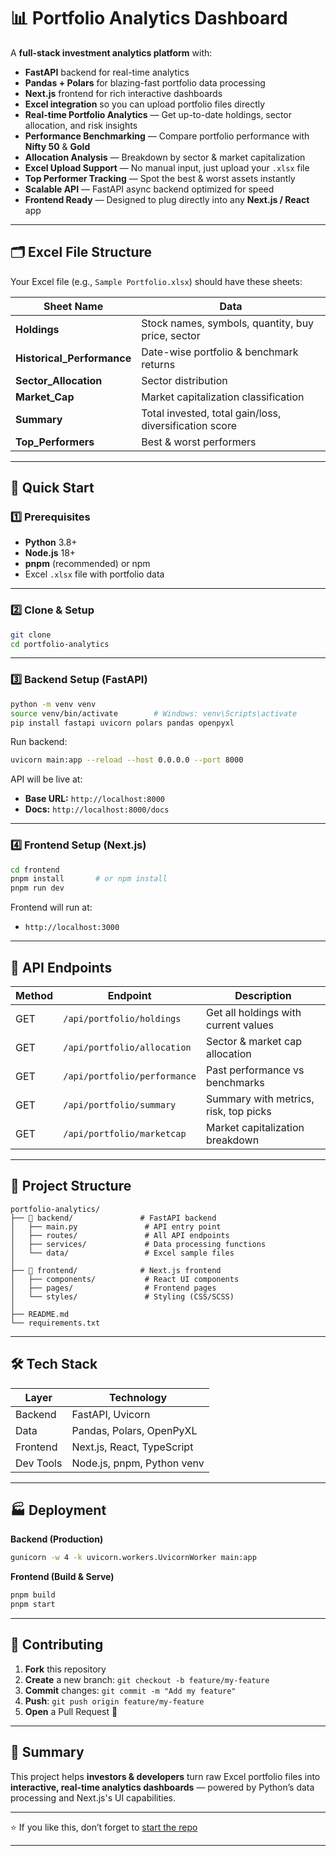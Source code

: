 # 📊 Portfolio Analytics Dashboard

A **full-stack investment analytics platform** with:

- **FastAPI** backend for real-time analytics
- **Pandas + Polars** for blazing-fast portfolio data processing
- **Next.js** frontend for rich interactive dashboards
- **Excel integration** so you can upload portfolio files directly
- **Real-time Portfolio Analytics** — Get up-to-date holdings, sector allocation, and risk insights
- **Performance Benchmarking** — Compare portfolio performance with **Nifty 50** & **Gold**
- **Allocation Analysis** — Breakdown by sector & market capitalization
- **Excel Upload Support** — No manual input, just upload your `.xlsx` file
- **Top Performer Tracking** — Spot the best & worst assets instantly
- **Scalable API** — FastAPI async backend optimized for speed
- **Frontend Ready** — Designed to plug directly into any **Next.js / React** app

***

## 🗂 Excel File Structure

Your Excel file (e.g., `Sample Portfolio.xlsx`) should have these sheets:

| Sheet Name             | Data                                                      |
|------------------------|-----------------------------------------------------------|
| **Holdings**           | Stock names, symbols, quantity, buy price, sector         |
| **Historical_Performance** | Date-wise portfolio & benchmark returns              |
| **Sector_Allocation**  | Sector distribution                                       |
| **Market_Cap**         | Market capitalization classification                      |
| **Summary**            | Total invested, total gain/loss, diversification score    |
| **Top_Performers**     | Best & worst performers                                   |

***

## 🚀 Quick Start

### 1️⃣ Prerequisites

- **Python** 3.8+
- **Node.js** 18+
- **pnpm** (recommended) or npm
- Excel `.xlsx` file with portfolio data

***

### 2️⃣ Clone & Setup

```bash
git clone 
cd portfolio-analytics
```

***

### 3️⃣ Backend Setup (FastAPI)

```bash
python -m venv venv
source venv/bin/activate        # Windows: venv\Scripts\activate
pip install fastapi uvicorn polars pandas openpyxl
```

Run backend:

```bash
uvicorn main:app --reload --host 0.0.0.0 --port 8000
```

API will be live at:
- **Base URL:** `http://localhost:8000`
- **Docs:** `http://localhost:8000/docs`

***

### 4️⃣ Frontend Setup (Next.js)

```bash
cd frontend
pnpm install       # or npm install
pnpm run dev
```

Frontend will run at:
- `http://localhost:3000`

***

## 📡 API Endpoints

| Method | Endpoint                          | Description                             |
|--------|-----------------------------------|-----------------------------------------|
| GET    | `/api/portfolio/holdings`         | Get all holdings with current values    |
| GET    | `/api/portfolio/allocation`       | Sector & market cap allocation          |
| GET    | `/api/portfolio/performance`      | Past performance vs benchmarks          |
| GET    | `/api/portfolio/summary`          | Summary with metrics, risk, top picks   |
| GET    | `/api/portfolio/marketcap`        | Market capitalization breakdown         |

***

## 📁 Project Structure

```
portfolio-analytics/
├── 📂 backend/               # FastAPI backend
│   ├── main.py               # API entry point
│   ├── routes/               # All API endpoints
│   ├── services/             # Data processing functions
│   └── data/                 # Excel sample files
│
├── 📂 frontend/              # Next.js frontend
│   ├── components/           # React UI components
│   ├── pages/                # Frontend pages
│   └── styles/               # Styling (CSS/SCSS)
│
├── README.md
└── requirements.txt
```

***

## 🛠 Tech Stack

| Layer         | Technology |
|---------------|------------|
| Backend       | FastAPI, Uvicorn |
| Data          | Pandas, Polars, OpenPyXL |
| Frontend      | Next.js, React, TypeScript |
| Dev Tools     | Node.js, pnpm, Python venv |

***

## 🏭 Deployment

**Backend (Production)**

```bash
gunicorn -w 4 -k uvicorn.workers.UvicornWorker main:app
```

**Frontend (Build & Serve)**

```bash
pnpm build
pnpm start
```

***

## 🤝 Contributing

1. **Fork** this repository
2. **Create** a new branch: `git checkout -b feature/my-feature`
3. **Commit** changes: `git commit -m "Add my feature"`
4. **Push**: `git push origin feature/my-feature`
5. **Open** a Pull Request 🚀

***

## 🧠 Summary

This project helps **investors & developers** turn raw Excel portfolio files into **interactive, real-time analytics dashboards** — powered by Python’s data processing and Next.js's UI capabilities.

***

⭐ If you like this, don’t forget to [start the repo]()

***
